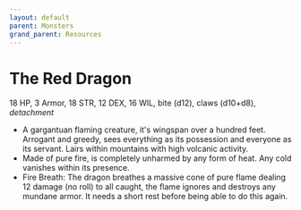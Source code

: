 ```yaml
---
layout: default
parent: Monsters
grand_parent: Resources
---
```


# The Red Dragon

18 HP, 3 Armor, 18 STR, 12 DEX, 16 WIL, bite (d12), claws (d10+d8), _detachment_

- A gargantuan flaming creature, it's wingspan over a hundred feet. Arrogant and greedy, sees everything as its possession and everyone as its servant. Lairs within mountains with high volcanic activity.
- Made of pure fire, is completely unharmed by any form of heat. Any cold vanishes within its presence.
- Fire Breath: The dragon breathes a massive cone of pure flame dealing 12 damage (no roll) to all caught, the flame ignores and destroys any mundane armor. It needs a short rest before being able to do this again.
